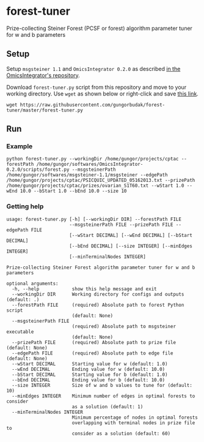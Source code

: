 # forest-tuner

Prize-collecting Steiner Forest (PCSF or forest) algorithm parameter tuner for w and b parameters

## Setup

Setup `msgsteiner 1.1` and `OmicsIntegrator 0.2.0` as described [in the OmicsIntegrator's repository](https://github.com/fraenkel-lab/OmicsIntegrator).

Download `forest-tuner.py` script from this repository and move to your working directory. Use `wget` as shown below or right-click and save [this link](https://raw.githubusercontent.com/gungorbudak/forest-tuner/master/forest-tuner.py).

    wget https://raw.githubusercontent.com/gungorbudak/forest-tuner/master/forest-tuner.py

## Run

### Example

    python forest-tuner.py --workingDir /home/gungor/projects/cptac --forestPath /home/gungor/softwares/OmicsIntegrator-0.2.0/scripts/forest.py --msgsteinerPath /home/gungor/softwares/msgsteiner-1.1/msgsteiner --edgePath /home/gungor/projects/cptac/PSICQUIC_UPDATED_05162013.txt --prizePath /home/gungor/projects/cptac/prizes/ovarian_S1T60.txt --wStart 1.0 --wEnd 10.0 --bStart 1.0 --bEnd 10.0 --size 10


### Getting help

    usage: forest-tuner.py [-h] [--workingDir DIR] --forestPath FILE
                           --msgsteinerPath FILE --prizePath FILE --edgePath FILE
                           [--wStart DECIMAL] [--wEnd DECIMAL] [--bStart DECIMAL]
                           [--bEnd DECIMAL] [--size INTEGER] [--minEdges INTEGER]
                           [--minTerminalNodes INTEGER]

    Prize-collecting Steiner Forest algorithm parameter tuner for w and b
    parameters

    optional arguments:
      -h, --help            show this help message and exit
      --workingDir DIR      Working directory for configs and outputs (default: .)
      --forestPath FILE     (required) Absolute path to forest Python script
                            (default: None)
      --msgsteinerPath FILE
                            (required) Absolute path to msgsteiner executable
                            (default: None)
      --prizePath FILE      (required) Absolute path to prize file (default: None)
      --edgePath FILE       (required) Absolute path to edge file (default: None)
      --wStart DECIMAL      Starting value for w (default: 1.0)
      --wEnd DECIMAL        Ending value for w (default: 10.0)
      --bStart DECIMAL      Starting value for b (default: 1.0)
      --bEnd DECIMAL        Ending value for b (default: 10.0)
      --size INTEGER        Size of w and b values to tune for (default: 10)
      --minEdges INTEGER    Minimum number of edges in optimal forests to consider
                            as a solution (default: 1)
      --minTerminalNodes INTEGER
                            Minimum percentage of nodes in optimal forests
                            overlapping with terminal nodes in prize file to
                            consider as a solution (default: 60)

